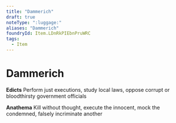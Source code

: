 ```yaml
---
title: "Dammerich"
draft: true
noteType: ":luggage:"
aliases: "Dammerich"
foundryId: Item.LDnRkPIEbnPruWRC
tags:
  - Item
---
```


# Dammerich

**Edicts** Perform just executions, study local laws, oppose corrupt or bloodthirsty government officials

**Anathema** Kill without thought, execute the innocent, mock the condemned, falsely incriminate another
